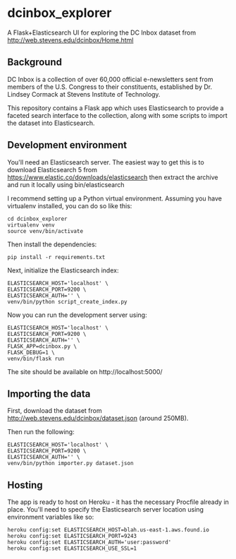 # dcinbox_explorer

A Flask+Elasticsearch UI for exploring the DC Inbox dataset from
http://web.stevens.edu/dcinbox/Home.html

## Background

DC Inbox is a collection of over 60,000 official e-newsletters sent from
members of the U.S. Congress to their constituents, established by Dr. Lindsey
Cormack at Stevens Institute of Technology.

This repository contains a Flask app which uses Elasticsearch to provide a
faceted search interface to the collection, along with some scripts to import
the dataset into Elasticsearch.

## Development environment

You'll need an Elasticsearch server. The easiest way to get this is to
download Elasticsearch 5 from https://www.elastic.co/downloads/elasticsearch
then extract the archive and run it locally using bin/elasticsearch

I recommend setting up a Python virtual environment. Assuming you have
virtualenv installed, you can do so like this:

    cd dcinbox_explorer
    virtualenv venv
    source venv/bin/activate

Then install the dependencies:

    pip install -r requirements.txt

Next, initialize the Elasticsearch index:

    ELASTICSEARCH_HOST='localhost' \
    ELASTICSEARCH_PORT=9200 \
    ELASTICSEARCH_AUTH='' \
    venv/bin/python script_create_index.py

Now you can run the development server using:

    ELASTICSEARCH_HOST='localhost' \
    ELASTICSEARCH_PORT=9200 \
    ELASTICSEARCH_AUTH='' \
    FLASK_APP=dcinbox.py \
    FLASK_DEBUG=1 \
    venv/bin/flask run

The site should be available on http://localhost:5000/

## Importing the data

First, download the dataset from http://web.stevens.edu/dcinbox/dataset.json
(around 250MB).

Then run the following:

    ELASTICSEARCH_HOST='localhost' \
    ELASTICSEARCH_PORT=9200 \
    ELASTICSEARCH_AUTH='' \
    venv/bin/python importer.py dataset.json

## Hosting

The app is ready to host on Heroku - it has the necessary Procfile already in
place. You'll need to specify the Elasticsearch server location using
environment variables like so:

    heroku config:set ELASTICSEARCH_HOST=blah.us-east-1.aws.found.io
    heroku config:set ELASTICSEARCH_PORT=9243
    heroku config:set ELASTICSEARCH_AUTH='user:password'
    heroku config:set ELASTICSEARCH_USE_SSL=1

